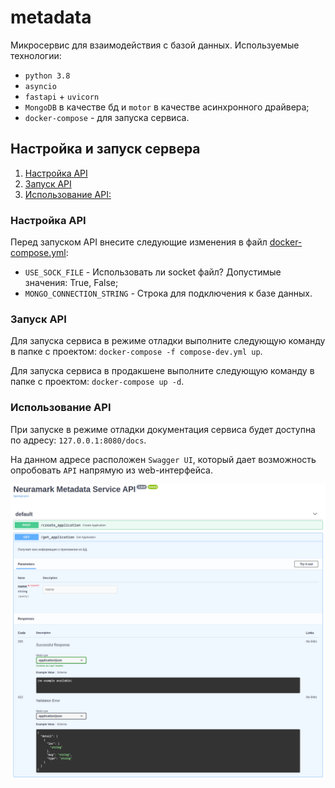 # metadata

Микросервис для взаимодействия с базой данных. Используемые технологии:
* `python 3.8`
* `asyncio`
* `fastapi` + `uvicorn`
* `MongoDB` в качестве бд и `motor` в качестве асинхронного драйвера;
* `docker-compose` - для запуска сервиса.

## Настройка и запуск сервера

1. [Настройка API](#настройка-API)
1. [Запуск API](#запуск-API)
1. [Использование API:](#использование-API)

### Настройка API

Перед запуском API внесите следующие изменения в файл [docker-compose.yml](docker-compose.yml):

* `USE_SOCK_FILE` - Использовать ли socket файл? Допустимые значения: True, False;
* `MONGO_CONNECTION_STRING` - Строка для подключения к базе данных.

### Запуск API

Для запуска сервиса в режиме отладки выполните следующую команду в папке с проектом: `docker-compose -f compose-dev.yml up`.

Для запуска сервиса в продакшене выполните следующую команду в папке с проектом: `docker-compose up -d`.

### Использование API

При запуске в режиме отладки документация сервиса будет доступна по адресу: `127.0.0.1:8080/docs`.

На данном адресе расположен `Swagger UI`, который дает возможность опробовать `API` напрямую из web-интерфейса.

![screenshoot](screenshoot.png)
